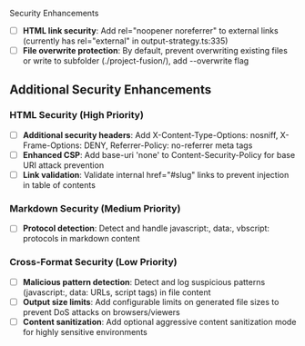 Security Enhancements
- [ ] **HTML link security**: Add rel="noopener noreferrer" to external links (currently has rel="external" in output-strategy.ts:335)
- [ ] **File overwrite protection**: By default, prevent overwriting existing files or write to subfolder (./project-fusion/), add --overwrite flag

## Additional Security Enhancements

### HTML Security (High Priority)
- [ ] **Additional security headers**: Add X-Content-Type-Options: nosniff, X-Frame-Options: DENY, Referrer-Policy: no-referrer meta tags
- [ ] **Enhanced CSP**: Add base-uri 'none' to Content-Security-Policy for base URI attack prevention
- [ ] **Link validation**: Validate internal href="#slug" links to prevent injection in table of contents

### Markdown Security (Medium Priority)  
- [ ] **Protocol detection**: Detect and handle javascript:, data:, vbscript: protocols in markdown content

### Cross-Format Security (Low Priority)
- [ ] **Malicious pattern detection**: Detect and log suspicious patterns (javascript:, data: URLs, script tags) in file content
- [ ] **Output size limits**: Add configurable limits on generated file sizes to prevent DoS attacks on browsers/viewers
- [ ] **Content sanitization**: Add optional aggressive content sanitization mode for highly sensitive environments